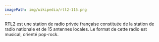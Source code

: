 ```yaml
---
imagePath: img/wikipedia/rtl2-115.png
---
```


RTL2 est une station de radio privée française constituée de la station de radio nationale et de 15 antennes locales. Le format de cette radio est musical, orienté pop-rock.
